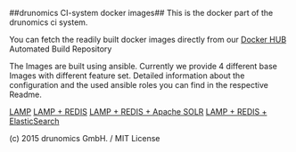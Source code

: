 ##drunomics CI-system docker images##
This is the docker part of the drunomics ci system.  

You can fetch the readily built docker images directly from our [Docker HUB](https://registry.hub.docker.com/u/drunomics/) Automated Build Repository

The Images are built using ansible. Currently we provide 4 different base Images with different feature set. Detailed information about the configuration and the used ansible roles you can find in the respective Readme.

[LAMP](/lamp/README.md)
[LAMP + REDIS](/lamp-redis/README.md)
[LAMP + REDIS + Apache SOLR](/lamp-redis-solr/README.md)
[LAMP + REDIS + ElasticSearch](/lamp-redis-elasticsearch/README.md)


(c) 2015 drunomics GmbH. /  MIT License 